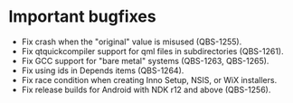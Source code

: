 # Important bugfixes
* Fix crash when the "original" value is misused (QBS-1255).
* Fix qtquickcompiler support for qml files in subdirectories (QBS-1261).
* Fix GCC support for "bare metal" systems (QBS-1263, QBS-1265).
* Fix using ids in Depends items (QBS-1264).
* Fix race condition when creating Inno Setup, NSIS, or WiX installers.
* Fix release builds for Android with NDK r12 and above (QBS-1256).
